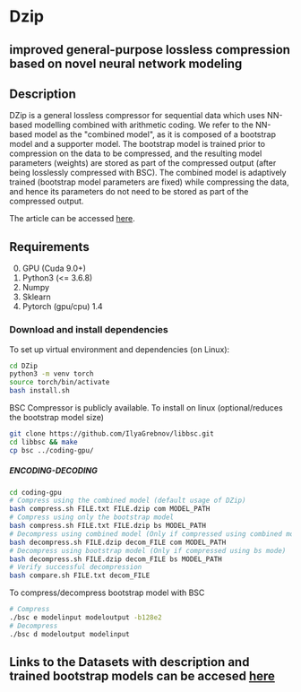 # Dzip
## improved general-purpose lossless compression based on novel neural network modeling
## Description
DZip is a general lossless compressor for sequential data which uses NN-based modelling combined with arithmetic coding. We refer to the NN-based model as the "combined model", as it is composed of a bootstrap model and a supporter model. The bootstrap model is trained prior to compression on the data to be compressed, and the resulting model parameters (weights) are stored as part of the compressed output (after being losslessly compressed with BSC). The combined model is adaptively trained (bootstrap model parameters are fixed) while compressing the data, and hence its parameters do not need to be stored as part of the compressed output.

The article can be accessed [here](https://arxiv.org/abs/1911.03572).

## Requirements
0. GPU (Cuda 9.0+)
1. Python3 (<= 3.6.8)
2. Numpy
3. Sklearn
4. Pytorch (gpu/cpu) 1.4


### Download and install dependencies
To set up virtual environment and dependencies (on Linux):
```bash
cd DZip
python3 -m venv torch
source torch/bin/activate
bash install.sh
```

BSC Compressor is publicly available. To install on linux (optional/reduces the bootstrap model size)
```bash
git clone https://github.com/IlyaGrebnov/libbsc.git
cd libbsc && make
cp bsc ../coding-gpu/
```


##### ENCODING-DECODING
```bash 
cd coding-gpu
# Compress using the combined model (default usage of DZip)
bash compress.sh FILE.txt FILE.dzip com MODEL_PATH
# Compress using only the bootstrap model
bash compress.sh FILE.txt FILE.dzip bs MODEL_PATH
# Decompress using combined model (Only if compressed using combined mode)
bash decompress.sh FILE.dzip decom_FILE com MODEL_PATH
# Decompress using bootstrap model (Only if compressed using bs mode)
bash decompress.sh FILE.dzip decom_FILE bs MODEL_PATH
# Verify successful decompression
bash compare.sh FILE.txt decom_FILE
```

To compress/decompress bootstrap model with BSC
```bash
# Compress
./bsc e modelinput modeloutput -b128e2
# Decompress
./bsc d modeloutput modelinput
```

## Links to the Datasets with description and trained bootstrap models can be accesed [here](./Datasets.md)
